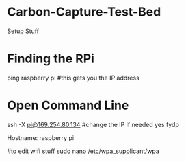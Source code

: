 # Carbon-Capture-Test-Bed
Setup Stuff

# Finding the RPi

ping raspberry pi #this gets you the IP address

# Open Command Line

ssh -X pi@169.254.80.134 #change the IP if needed
yes
fydp

Hostname: raspberry pi


#to edit wifi stuff
sudo nano /etc/wpa_supplicant/wpa
